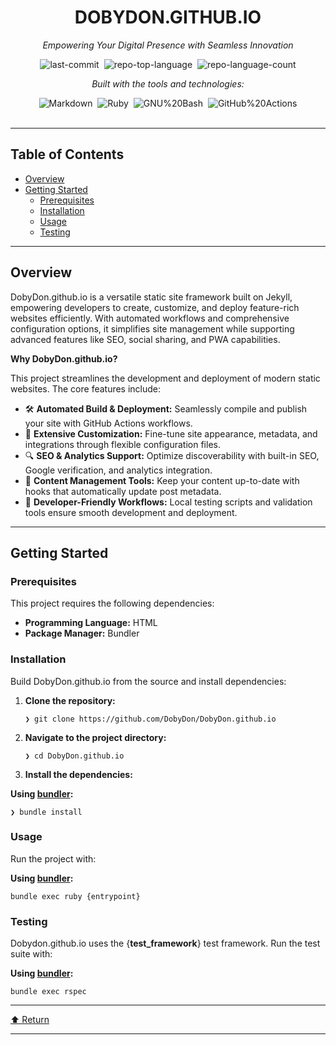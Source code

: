 <div class="prose prose-sm md:prose-base lg:prose-lg max-w-none prose-headings:font-bold prose-a:text-blue-600" style="user-select: none;"><div id="top" class="">

<div align="center" class="text-center">
<h1>DOBYDON.GITHUB.IO</h1>
<p><em>Empowering Your Digital Presence with Seamless Innovation</em></p>

<img alt="last-commit" src="https://img.shields.io/github/last-commit/DobyDon/DobyDon.github.io?style=flat&amp;logo=git&amp;logoColor=white&amp;color=0080ff" class="inline-block mx-1" style="margin: 0px 2px;">
<img alt="repo-top-language" src="https://img.shields.io/github/languages/top/DobyDon/DobyDon.github.io?style=flat&amp;color=0080ff" class="inline-block mx-1" style="margin: 0px 2px;">
<img alt="repo-language-count" src="https://img.shields.io/github/languages/count/DobyDon/DobyDon.github.io?style=flat&amp;color=0080ff" class="inline-block mx-1" style="margin: 0px 2px;">
<p><em>Built with the tools and technologies:</em></p>
<img alt="Markdown" src="https://img.shields.io/badge/Markdown-000000.svg?style=flat&amp;logo=Markdown&amp;logoColor=white" class="inline-block mx-1" style="margin: 0px 2px;">
<img alt="Ruby" src="https://img.shields.io/badge/Ruby-CC342D.svg?style=flat&amp;logo=Ruby&amp;logoColor=white" class="inline-block mx-1" style="margin: 0px 2px;">
<img alt="GNU%20Bash" src="https://img.shields.io/badge/GNU%20Bash-4EAA25.svg?style=flat&amp;logo=GNU-Bash&amp;logoColor=white" class="inline-block mx-1" style="margin: 0px 2px;">
<img alt="GitHub%20Actions" src="https://img.shields.io/badge/GitHub%20Actions-2088FF.svg?style=flat&amp;logo=GitHub-Actions&amp;logoColor=white" class="inline-block mx-1" style="margin: 0px 2px;">
</div>
<br>
<hr>
<h2>Table of Contents</h2>
<ul class="list-disc pl-4 my-0">
<li class="my-0"><a href="#overview">Overview</a></li>
<li class="my-0"><a href="#getting-started">Getting Started</a>
<ul class="list-disc pl-4 my-0">
<li class="my-0"><a href="#prerequisites">Prerequisites</a></li>
<li class="my-0"><a href="#installation">Installation</a></li>
<li class="my-0"><a href="#usage">Usage</a></li>
<li class="my-0"><a href="#testing">Testing</a></li>
</ul>
</li>
</ul>
<hr>
<h2>Overview</h2>
<p>DobyDon.github.io is a versatile static site framework built on Jekyll, empowering developers to create, customize, and deploy feature-rich websites efficiently. With automated workflows and comprehensive configuration options, it simplifies site management while supporting advanced features like SEO, social sharing, and PWA capabilities.</p>
<p><strong>Why DobyDon.github.io?</strong></p>
<p>This project streamlines the development and deployment of modern static websites. The core features include:</p>
<ul class="list-disc pl-4 my-0">
<li class="my-0">🛠️ <strong>Automated Build &amp; Deployment:</strong> Seamlessly compile and publish your site with GitHub Actions workflows.</li>
<li class="my-0">🚀 <strong>Extensive Customization:</strong> Fine-tune site appearance, metadata, and integrations through flexible configuration files.</li>
<li class="my-0">🔍 <strong>SEO &amp; Analytics Support:</strong> Optimize discoverability with built-in SEO, Google verification, and analytics integration.</li>
<li class="my-0">🔗 <strong>Content Management Tools:</strong> Keep your content up-to-date with hooks that automatically update post metadata.</li>
<li class="my-0">📱 <strong>Developer-Friendly Workflows:</strong> Local testing scripts and validation tools ensure smooth development and deployment.</li>
</ul>
<hr>
<h2>Getting Started</h2>
<h3>Prerequisites</h3>
<p>This project requires the following dependencies:</p>
<ul class="list-disc pl-4 my-0">
<li class="my-0"><strong>Programming Language:</strong> HTML</li>
<li class="my-0"><strong>Package Manager:</strong> Bundler</li>
</ul>
<h3>Installation</h3>
<p>Build DobyDon.github.io from the source and install dependencies:</p>
<ol>
<li class="my-0">
<p><strong>Clone the repository:</strong></p>
<pre><code class="language-sh">❯ git clone https://github.com/DobyDon/DobyDon.github.io
</code></pre>
</li>
<li class="my-0">
<p><strong>Navigate to the project directory:</strong></p>
<pre><code class="language-sh">❯ cd DobyDon.github.io
</code></pre>
</li>
<li class="my-0">
<p><strong>Install the dependencies:</strong></p>
</li>
</ol>
<p><strong>Using <a href="https://www.ruby-lang.org/">bundler</a>:</strong></p>
<pre><code class="language-sh">❯ bundle install
</code></pre>
<h3>Usage</h3>
<p>Run the project with:</p>
<p><strong>Using <a href="https://www.ruby-lang.org/">bundler</a>:</strong></p>
<pre><code class="language-sh">bundle exec ruby {entrypoint}
</code></pre>
<h3>Testing</h3>
<p>Dobydon.github.io uses the {<strong>test_framework</strong>} test framework. Run the test suite with:</p>
<p><strong>Using <a href="https://www.ruby-lang.org/">bundler</a>:</strong></p>
<pre><code class="language-sh">bundle exec rspec
</code></pre>
<hr>
<div align="left" class=""><a href="#top">⬆ Return</a></div>
<hr></div></div>
